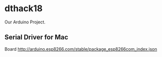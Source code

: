 # dthack18

Our Arduino Project. 

## Serial Driver for Mac


Board
http://arduino.esp8266.com/stable/package_esp8266com_index.json
